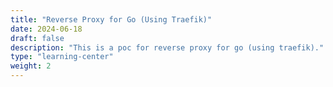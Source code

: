 ```yaml
---
title: "Reverse Proxy for Go (Using Traefik)"
date: 2024-06-18
draft: false
description: "This is a poc for reverse proxy for go (using traefik)."
type: "learning-center"
weight: 2
---
```

